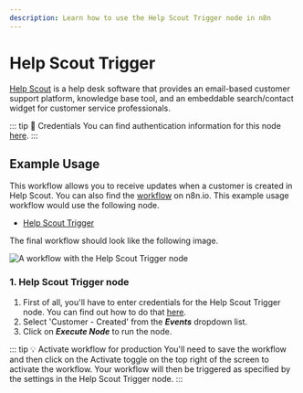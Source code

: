 ```yaml
---
description: Learn how to use the Help Scout Trigger node in n8n
---
```


# Help Scout Trigger

[Help Scout](https://www.helpscout.com/) is a help desk software that provides an email-based customer support platform, knowledge base tool, and an embeddable search/contact widget for customer service professionals.

::: tip 🔑 Credentials
You can find authentication information for this node [here](../../../credentials/HelpScout/README.md).
:::

## Example Usage

This workflow allows you to receive updates when a customer is created in Help Scout. You can also find the [workflow](https://n8n.io/workflows/669) on n8n.io. This example usage workflow would use the following node.
- [Help Scout Trigger]()

The final workflow should look like the following image.

![A workflow with the Help Scout Trigger node](./workflow.png)

### 1. Help Scout Trigger node

1. First of all, you'll have to enter credentials for the Help Scout Trigger node. You can find out how to do that [here](../../../credentials/helpScout/README.md).
2. Select 'Customer - Created' from the ***Events*** dropdown list.
3. Click on ***Execute Node*** to run the node.

::: tip 💡 Activate workflow for production
You'll need to save the workflow and then click on the Activate toggle on the top right of the screen to activate the workflow. Your workflow will then be triggered as specified by the settings in the Help Scout Trigger node.
:::

